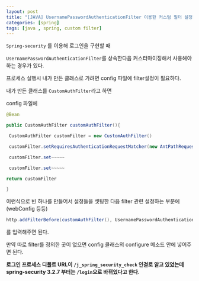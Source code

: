 ```yaml
---
layout: post
title: "[JAVA] UsernamePasswordAuthenticationFilter 이용한 커스텀 필터 설정"
categories: [spring]
tags: [java , spring, custom filter]
---
```


`Spring-security` 를 이용해 로그인을 구현할 때 

`UsernamePasswordAuthenticationFilter`를 상속한다음 커스터마이징해서 사용해야하는 경우가 있다.

프로세스 실행시 내가 만든 클래스로 가려면 config 파일에 filter설정이 필요하다.

내가 만든 클래스를 `CustomAuthFilter`라고 하면

config 파일에

```java
@Bean

public CustomAuthFilter customAuthFilter(){

 CustomAuthFilter customFilter = new CustomAuthFilter()

 customFilter.setRequiresAuthenticationRequestMatcher(new AntPathRequestMatcher("/login","POST")) 

 customFilter.set~~~~~ 

 customFilter.set~~~~~ 

return customFilter

}
```

이런식으로 빈 하나를 만들어서 설정들을 셋팅한 다음 filter 관련 설정하는 부분에 (webConfig 등등) 
```java
http.addFilterBefore(customAuthFilter(), UsernamePasswordAuthenticationFilter.class) 
```
를 입력해주면 된다.

만약 따로 filter를 정의한 곳이 없으면 config 클래스의 configure 메소드 안에 넣어주면 된다. 

**로그인 프로세스 디폴트 URL이 `/j_spring_security_check` 인걸로 알고 있었는데 spring-security 3.2.7 부터는 `/login`으로 바뀌었다고 한다.**



